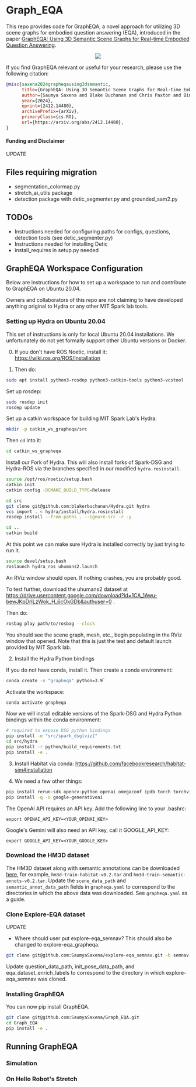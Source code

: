# Graph_EQA
This repo provides code for GraphEQA, a novel approach for utilizing 3D scene graphs for embodied question answering (EQA), introduced in the paper [GraphEQA: Using 3D Semantic Scene Graphs for Real-time Embodied Question Answering](https://www.arxiv.org/abs/2412.14480).

<div align="center">
    <img src="doc/grapheqa.gif">
</div>

If you find GraphEQA relevant or useful for your research, please use the following citation:

```bibtex
@misc{saxena2024grapheqausing3dsemantic,
      title={GraphEQA: Using 3D Semantic Scene Graphs for Real-time Embodied Question Answering}, 
      author={Saumya Saxena and Blake Buchanan and Chris Paxton and Bingqing Chen and Narunas Vaskevicius and Luigi Palmieri and Jonathan Francis and Oliver Kroemer},
      year={2024},
      eprint={2412.14480},
      archivePrefix={arXiv},
      primaryClass={cs.RO},
      url={https://arxiv.org/abs/2412.14480}, 
}
```

#### Funding and Disclaimer
UPDATE

## Files requiring migration
* segmentation_colormap.py
* stretch_ai_utils package
* detection package with detic_segmenter.py and grounded_sam2.py

## TODOs
* Instructions needed for configuring paths for configs, questions, detection tools (see detic_segmenter.py)
* Instructions needed for installing Detic
* install_requires in setup.py needed

## GraphEQA Workspace Configuration
Below are instructions for how to set up a workspace to run and contribute to GraphEQA on Ubuntu 20.04.

Owners and collaborators of this repo are not claiming to have developed anything original to Hydra or any other MIT Spark lab tools.

### Setting up Hydra on Ubuntu 20.04
This set of instructions is only for local Ubuntu 20.04 installations. We unfortunately do not yet formally support other Ubuntu versions or Docker.

0) If you don't have ROS Noetic, install it: https://wiki.ros.org/ROS/Installation

1) Then do:

``` bash
sudo apt install python3-rosdep python3-catkin-tools python3-vcstool
```

Set up rosdep:

``` bash
sudo rosdep init
rosdep update
```

Set up a catkin workspace for building MIT Spark Lab's Hydra:

``` bash
mkdir -p catkin_ws_grapheqa/src
```

Then `cd` into it:

``` bash
cd catkin_ws_grapheqa
```

Install our Fork of Hydra. This will also install forks of Spark-DSG and Hydra-ROS via the branches specified in our modified `hydra.rosinstall`.

``` bash
source /opt/ros/noetic/setup.bash
catkin init
catkin config -DCMAKE_BUILD_TYPE=Release

cd src
git clone git@github.com:blakerbuchanan/Hydra.git hydra
vcs import . < hydra/install/hydra.rosinstall
rosdep install --from-paths . --ignore-src -r -y

cd ..
catkin build
```

At this point we can make sure Hydra is installed correctly by just trying to run it.

``` bash
source devel/setup.bash
roslaunch hydra_ros uhumans2.launch
```

An RViz window should open. If nothing crashes, you are probably good.

To test further, download the uhumans2 dataset at https://drive.usercontent.google.com/download?id=1CA_1Awu-bewJKpDrILzWok_H_6cOkGDb&authuser=0 .

Then do:

``` bash
rosbag play path/to/rosbag --clock
```

You should see the scene graph, mesh, etc., begin populating in the RViz window that opened. Note that this is just the test and default launch provided by MIT Spark lab.

2) Install the Hydra Python bindings

If you do not have conda, install it. Then create a conda environment:

``` bash
conda create -n "grapheqa" python=3.9`
```

Activate the workspace:

``` bash
conda activate grapheqa
```

Now we will install editable versions of the Spark-DSG and Hydra Python bindings within the conda environment:

``` bash
# required to expose DSG python bindings
pip install -e "src/spark_dsg[viz]"
cd src/hydra
pip install -r python/build_requirements.txt
pip install -e .
```

3) Install Habitat via conda: https://github.com/facebookresearch/habitat-sim#installation

4) We need a few other things:

``` bash
pip install rerun-sdk opencv-python openai omegaconf ipdb torch torchvision transformers scikit-image yacs gpustat matplotlib networkx
pip install -q -U google-generativeai
```

The OpenAI API requires an API key. Add the following line to your .bashrc:

`export OPENAI_API_KEY=<YOUR_OPENAI_KEY>`

Google's Gemini will also need an API key, call it GOOGLE_API_KEY:

`export GOOGLE_API_KEY=<YOUR_GOOGLE_KEY>`

### Download the HM3D dataset
The HM3D dataset along with semantic annotations can be downloaded [here](https://github.com/matterport/habitat-matterport-3dresearch), for example, `hm3d-train-habitat-v0.2.tar` and `hm3d-train-semantic-annots-v0.2.tar`. Update the `scene_data_path` and `semantic_annot_data_path` fields in `grapheqa.yaml` to correspond to the directories in which the above data was downloaded. See `grapheqa.yaml` as a guide.

### Clone Explore-EQA dataset
UPDATE
* Where should user put explore-eqa_semnav? This should also be changed to explore-eqa_grapheqa.

```bash
git clone git@github.com:SaumyaSaxena/explore-eqa_semnav.git -b semnav
```

Update question_data_path, init_pose_data_path, and eqa_dataset_enrich_labels to correspond to the directory in which explore-eqa_semnav was cloned.

### Installing GraphEQA
You can now pip install GraphEQA.

```bash
git clone git@github.com:SaumyaSaxena/Graph_EQA.git
cd Graph_EQA
pip install -e .
```
## Running GraphEQA

### Simulation

### On Hello Robot's Stretch